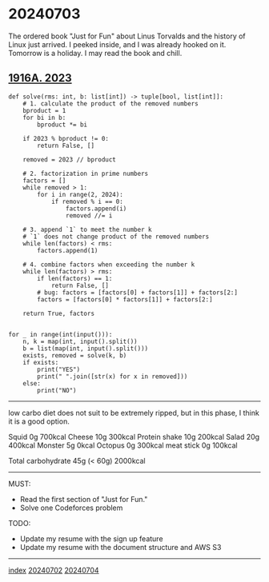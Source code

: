 <head><meta name="viewport" content="width=device-width, initial-scale=1.0, user-scalable=yes" /><meta charset="UTF-8"></head>

# 20240703

The ordered book "Just for Fun" about Linus Torvalds and the history of Linux just arrived. I peeked inside, and I was already hooked on it.
Tomorrow is a holiday. I may read the book and chill.

## [1916A. 2023](https://codeforces.com/contest/1916/problem/A)

```
def solve(rms: int, b: list[int]) -> tuple[bool, list[int]]:
    # 1. calculate the product of the removed numbers
    bproduct = 1
    for bi in b:
        bproduct *= bi

    if 2023 % bproduct != 0:
        return False, []

    removed = 2023 // bproduct

    # 2. factorization in prime numbers
    factors = []
    while removed > 1:
        for i in range(2, 2024):
            if removed % i == 0:
                factors.append(i)
                removed //= i

    # 3. append `1` to meet the number k
    # `1` does not change product of the removed numbers
    while len(factors) < rms:
        factors.append(1)

    # 4. combine factors when exceeding the number k
    while len(factors) > rms:
        if len(factors) == 1:
            return False, []
        # bug: factors = [factors[0] + factors[1]] + factors[2:]
        factors = [factors[0] * factors[1]] + factors[2:]

    return True, factors


for _ in range(int(input())):
    n, k = map(int, input().split())
    b = list(map(int, input().split()))
    exists, removed = solve(k, b)
    if exists:
        print("YES")
        print(" ".join([str(x) for x in removed]))
    else:
        print("NO")
```

---

low carbo diet does not suit to be extremely ripped, but in this phase, I think it is a good option.

Squid 0g 700kcal
Cheese 10g 300kcal
Protein shake 10g 200kcal
Salad 20g 400kcal
Monster 5g 0kcal
Octopus 0g 300kcal
meat stick 0g 100kcal

Total carbohydrate 45g (< 60g) 2000kcal

---

MUST:

- Read the first section of "Just for Fun."
- Solve one Codeforces problem

TODO:

- Update my resume with the sign up feature
- Update my resume with the document structure and AWS S3

---

[index](../../index.html)
[20240702](20240702.html)
[20240704](20240704.html)

